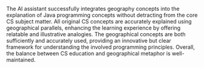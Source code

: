 The AI assistant successfully integrates geography concepts into the explanation of Java programming concepts without detracting from the core CS subject matter. All original CS concepts are accurately explained using geographical parallels, enhancing the learning experience by offering relatable and illustrative analogies. The geographical concepts are both sufficiently and accurately used, providing an innovative but clear framework for understanding the involved programming principles. Overall, the balance between CS education and geographical metaphor is well-maintained.